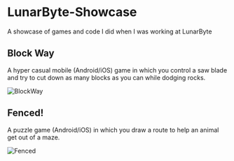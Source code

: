 # LunarByte-Showcase
A showcase of games and code I did when I was working at LunarByte

## Block Way
A hyper casual mobile (Android/iOS) game in which you control a saw blade and try to cut down as many blocks as you can while dodging rocks.

![BlockWay](https://user-images.githubusercontent.com/33954500/62759081-f7f72a80-ba88-11e9-94ad-7dd8bace281e.png)

## Fenced!
A puzzle game (Android/iOS) in which you draw a route to help an animal get out of a maze.

![Fenced](https://user-images.githubusercontent.com/33954500/62759083-f88fc100-ba88-11e9-98c5-8c62d2d152c5.png)
